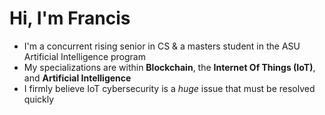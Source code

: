# Hi, I'm Francis
- I'm a concurrent rising senior in CS & a masters student in the ASU Artificial Intelligence program
- My specializations are within **Blockchain**, the **Internet Of Things (IoT)**, and **Artificial Intelligence**
- I firmly believe IoT cybersecurity is a *huge* issue that must be resolved quickly